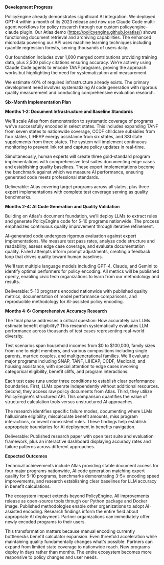 **Development Progress**

PolicyEngine already demonstrates significant AI integration. We deployed GPT-4 within a month of its 2023 release and now use Claude Code multi-agent workflows for policy research through our custom policyengine-claude plugin. Our Atlas demo (https://policyengine.github.io/atlas/) shows functioning document retrieval and archiving capabilities. The enhanced microdata powering our API uses machine learning techniques including quantile regression forests, serving thousands of users daily.

Our foundation includes over 1,000 merged contributions providing training data, plus 2,500 policy citations ensuring accuracy. We're actively using Claude Code agents to encode TANF programs, proving the approach works but highlighting the need for systematization and measurement.

We estimate 40% of required infrastructure already exists. The primary development need involves systematizing AI code generation with rigorous quality measurement and conducting comprehensive evaluation research.

**Six-Month Implementation Plan**

**Months 1-2: Document Infrastructure and Baseline Standards**

We'll scale Atlas from demonstration to systematic coverage of programs we've successfully encoded in select states. This includes expanding TANF from seven states to nationwide coverage, CCDF childcare subsidies from four states, LIHEAP energy assistance from six states, and SSI state supplements from three states. The system will implement continuous monitoring to prevent link rot and capture policy updates in real-time.

Simultaneously, human experts will create three gold-standard program implementations with comprehensive test suites documenting edge cases and establishing quality baselines. These expert implementations become the benchmark against which we measure AI performance, ensuring generated code meets professional standards.

Deliverable: Atlas covering target programs across all states, plus three expert implementations with complete test coverage serving as quality benchmarks.

**Months 2-4: AI Code Generation and Quality Validation**

Building on Atlas's document foundation, we'll deploy LLMs to extract rules and generate PolicyEngine code for 5-10 programs nationwide. The process emphasizes continuous quality improvement through iterative refinement.

AI-generated code undergoes rigorous evaluation against expert implementations. We measure test pass rates, analyze code structure and readability, assess edge case coverage, and evaluate documentation quality. Failed attempts inform prompt adjustments, creating a feedback loop that drives quality toward human baselines.

We'll test multiple language models including GPT-4, Claude, and Gemini to identify optimal performers for policy encoding. All metrics will be published openly, enabling civic tech organizations to learn from our methodology and results.

Deliverable: 5-10 programs encoded nationwide with published quality metrics, documentation of model performance comparisons, and reproducible methodology for AI-assisted policy encoding.

**Months 4-6: Comprehensive Accuracy Research**

The final phase addresses a critical question: How accurately can LLMs estimate benefit eligibility? This research systematically evaluates LLM performance across thousands of test cases representing real-world diversity.

Test scenarios span household incomes from $0 to $100,000, family sizes from one to eight members, and various compositions including single parents, married couples, and multigenerational families. We'll evaluate major programs including SNAP, TANF, LIHEAP, CCDF, Medicaid, and housing assistance, with special attention to edge cases involving categorical eligibility, benefit cliffs, and program interactions.

Each test case runs under three conditions to establish clear performance boundaries. First, LLMs operate independently without additional resources. Second, they access raw policy documents from Atlas. Third, they utilize PolicyEngine's structured API. This comparison quantifies the value of structured calculation tools versus unstructured AI approaches.

The research identifies specific failure modes, documenting where LLMs hallucinate eligibility, miscalculate benefit amounts, miss program interactions, or invent nonexistent rules. These findings help establish appropriate boundaries for AI deployment in benefits navigation.

Deliverable: Published research paper with open test suite and evaluation framework, plus an interactive dashboard displaying accuracy rates and failure patterns across different approaches.

**Expected Outcomes**

Technical achievements include Atlas providing stable document access for four major programs nationwide, AI code generation matching expert quality for 5-10 programs, benchmarks demonstrating 3-5× encoding speed improvements, and research establishing clear baselines for LLM accuracy in benefit calculations.

The ecosystem impact extends beyond PolicyEngine. All improvements release as open-source tools through our Python package and Docker image. Published methodologies enable other organizations to adopt AI-assisted encoding. Research findings inform the entire field about appropriate AI deployment. Partner organizations can immediately offer newly encoded programs to their users.

This transformation matters because manual encoding currently bottlenecks benefit calculator expansion. Even threefold acceleration while maintaining quality fundamentally changes what's possible. Partners can expand from limited state coverage to nationwide reach. New programs deploy in days rather than months. The entire ecosystem becomes more responsive to policy changes and user needs.